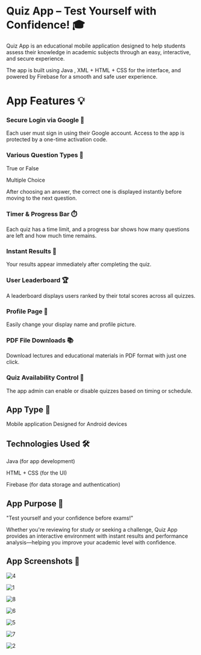 # Quiz App – Test Yourself with Confidence! 🎓 

Quiz App is an educational mobile application designed to help students assess their knowledge in academic subjects through an easy, interactive, and secure experience.

The app is built using Java , XML + HTML + CSS for the interface, and powered by Firebase for a smooth and safe user experience.


# App Features 💡

### Secure Login via Google 🔐 
Each user must sign in using their Google account. Access to the app is protected by a one-time activation code.

### Various Question Types 🧠
True or False

Multiple Choice

After choosing an answer, the correct one is displayed instantly before moving to the next question.

### Timer & Progress Bar ⏱️ 
Each quiz has a time limit, and a progress bar shows how many questions are left and how much time remains.

### Instant Results 🧾 
Your results appear immediately after completing the quiz.

### User Leaderboard 🏆 
A leaderboard displays users ranked by their total scores across all quizzes.

### Profile Page 👤 
Easily change your display name and profile picture.

### PDF File Downloads 📚 
Download lectures and educational materials in PDF format with just one click.

### Quiz Availability Control 🚦 
The app admin can enable or disable quizzes based on timing or schedule.


## App Type  📱 
Mobile application
Designed for Android devices


## Technologies Used 🛠️ 
Java (for app development)

HTML + CSS (for the UI)

Firebase (for data storage and authentication)

## App Purpose 🎯 
"Test yourself and your confidence before exams!"

Whether you're reviewing for study or seeking a challenge, Quiz App provides an interactive environment with instant results and performance analysis—helping you improve your academic level with confidence.

## App Screenshots 📸 


  ![4](https://github.com/user-attachments/assets/acda5f51-d744-4277-a2a3-afe69525c9de)


  ![1](https://github.com/user-attachments/assets/98222f81-46a3-439a-a82e-0c7b5f8d8546)


  ![8](https://github.com/user-attachments/assets/9b2a8ab5-bc27-4056-b546-bbf2c7c9eb24)


  ![6](https://github.com/user-attachments/assets/5ca5b126-381b-438c-a44f-a4d4504d40c2)


  ![5](https://github.com/user-attachments/assets/9b9bbe94-188d-47f2-b6e0-0c0942b13088)


  ![7](https://github.com/user-attachments/assets/56083b59-323c-44a4-ab45-9ff739fd814a)


  ![2](https://github.com/user-attachments/assets/7b12fc75-c0cf-49ea-8841-58cb9472de36)





